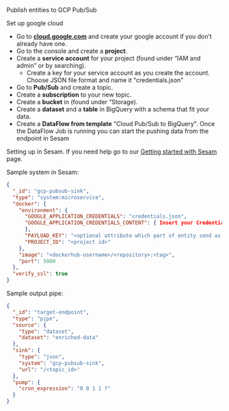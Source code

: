 Publish entities to GCP Pub/Sub

Set up google cloud
- Go to **[cloud.google.com](cloud.google.com)** and create your google account if you don’t already have one.
- Go to the console and create a **project**.
- Create a **service account** for your project (found under “IAM and admin” or by searching).
    - Create a key for your service account as you create the account. Choose JSON file format and name it "credentials.json"
- Go to **Pub/Sub** and create a topic.
- Create a **subscription** to your new topic.
- Create a **bucket** in (found under “Storage).
- Create a **dataset** and a **table** in BigQuery with a schema that fit your data.
- Create a **DataFlow from template** "Cloud Pub/Sub to BigQuery".
Once the DataFlow Job is running you can start the pushing data from the endpoint in Sesam

Setting up in Sesam.
If you need help go to our [Getting started with Sesam](https://github.com/sesam-community/wiki/wiki/Getting-started) page.

Sample system in Sesam:
```json
{
  "_id": "gcp-pubsub-sink",
  "type": "system:microservice",
  "docker": {
    "environment": {
      "GOOGLE_APPLICATION_CREDENTIALS": "credentials.json",
      "GOOGLE_APPLICATION_CREDENTIALS_CONTENT": { Insert your Credentials from GCP
      },
      "PAYLOAD_KEY": "<optional attribute which part of entity send as payload (if you don't want to pass whole entity)>",
      "PROJECT_ID": "<project id>"
    },
    "image": "<dockerhub-username>/<repository>:<tag>",
    "port": 5000
  },
  "verify_ssl": true
}
```


Sample output pipe:
```json
{
  "_id": "target-endpoint",
  "type": "pipe",
  "source": {
    "type": "dataset",
    "dataset": "enriched-data"
  },
  "sink": {
    "type": "json",
    "system": "gcp-pubsub-sink",
    "url": "/<topic_id>"
  },
  "pump": {
    "cron_expression": "0 0 1 1 ?"
  }
}
```
